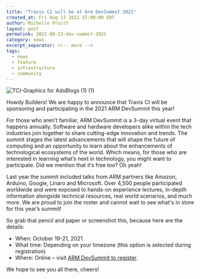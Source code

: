 ```yaml
---
title: "Travis CI will be at Arm DevSummit 2021"
created_at: Fri Aug 13 2021 15:00:00 EDT
author: Michelle Pruitt
layout: post
permalink: 2021-08-13-dev-summit-2021
category: news
excerpt_separator: <!-- more --> 
tags:
  - news
  - feature
  - infrastructure
  - community
---
```


![TCI-Graphics for AdsBlogs (1) (1)](https://user-images.githubusercontent.com/20936398/129260694-f6b13cfc-27b1-4367-95a2-1408394db403.png)

Howdy Builders! We are happy to announce that Travis CI will be sponsoring and participating in the 2021 ARM DevSummit this year!

<!-- more --> 

For those who aren’t familiar, ARM DevSummit is a 3-day virtual event that happens annually. Software and hardware developers alike within the tech industries join together to share cutting-edge innovation and trends. The summit stages the latest advancements that will shape the future of computing and an opportunity to learn about the enhancements of technological ecosystems of the world. Which means, for those who are interested in learning what’s next in technology, you might want to participate. Did we mention that it’s free too? Oh yeah!

Last year the summit included talks from ARM partners like Amazon, Arduino, Google, Linaro and Microsoft. Over 4,500 people participated worldwide and were exposed to hands-on experience lectures, in-depth information alongside technical resources, real world scenarios, and much more. We are proud to join the roster and cannot wait to see what's in store for this year’s summit!

So grab that pencil and paper or screenshot this, because here are the details:

* When: October 19-21, 2021 
* What time: Depending on your timezone (this option is selected during registration)
* Where: Online – visit [ARM DevSummit to register](https://devsummit2021.smarteventscloud.com/portal/startNewRegistration.do?_ga=2.113398599.139918912.1628866257-1520953767.1626372565).

We hope to see you all there, cheers! 
